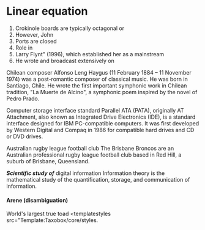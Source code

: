 # Linear equation

1. Crokinole boards are typically octagonal or
1. However, John
1. Ports are closed
1. Role in
1. Larry Flynt" (1996), which established her as a mainstream
1. He wrote and broadcast extensively on

Chilean composer
Alfonso Leng Haygus (11 February 1884 – 11 November 1974) was a post-romantic composer of classical music. He was born in Santiago, Chile. He wrote the first important symphonic work in Chilean tradition, "La Muerte de Alcino", a symphonic poem inspired by the novel of Pedro Prado.

Computer storage interface standard
Parallel ATA (PATA), originally AT Attachment, also known as Integrated Drive Electronics (IDE), is a standard interface designed for IBM PC-compatible computers. It was first developed by Western Digital and Compaq in 1986 for compatible hard drives and CD or DVD drives.

Australian rugby league football club
The Brisbane Broncos are an Australian professional rugby league football club based in Red Hill, a suburb of Brisbane, Queensland.

***Scientific study of*** digital information
Information theory is the mathematical study of the quantification, storage, and communication of information.

#### Arene (disambiguation)

World's largest true toad
<templatestyles src="Template:Taxobox/core/styles.


